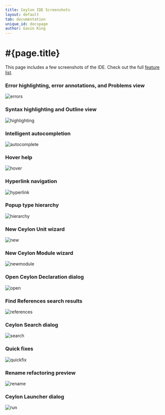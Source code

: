 ```yaml
---
title: Ceylon IDE Screenshots
layout: default
tab: documentation
unique_id: docspage
author: Gavin King
---
```

# #{page.title}

This page includes a few screenshots of the IDE. Check out the
full [feature list](..).

### Error highlighting, error annotations, and Problems view

![errors](/images/screenshots/errors-screenshot.png)

### Syntax highlighting and Outline view

![highlighting](/images/screenshots/highlighting-screenshot.png)

### Intelligent autocompletion

![autocomplete](/images/screenshots/autocomplete-screenshot.png)

### Hover help

![hover](/images/screenshots/hover-screenshot.png)

### Hyperlink navigation

![hyperlink](/images/screenshots/hyperlink-screenshot.png)

### Popup type hierarchy

![hierarchy](/images/screenshots/hierarchy-screenshot.png)

### New Ceylon Unit wizard

![new](/images/screenshots/new-screenshot.png)

### New Ceylon Module wizard

![newmodule](/images/screenshots/newmodule-screenshot.png)

### Open Ceylon Declaration dialog

![open](/images/screenshots/open-screenshot.png)

### Find References search results

![references](/images/screenshots/references-screenshot.png)

### Ceylon Search dialog

![search](/images/screenshots/search-screenshot.png)

### Quick fixes

![quickfix](/images/screenshots/quickfix-screenshot.png)

### Rename refactoring preview

![rename](/images/screenshots/rename-screenshot.png)

### Ceylon Launcher dialog

![run](/images/screenshots/run-screenshot.png)

